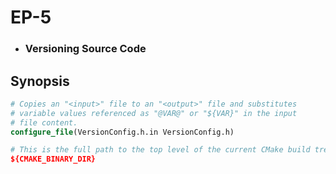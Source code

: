 # EP-5
* ### Versioning Source Code

## Synopsis

```cmake
# Copies an "<input>" file to an "<output>" file and substitutes
# variable values referenced as "@VAR@" or "${VAR}" in the input
# file content.
configure_file(VersionConfig.h.in VersionConfig.h)

# This is the full path to the top level of the current CMake build tree.
${CMAKE_BINARY_DIR}
```